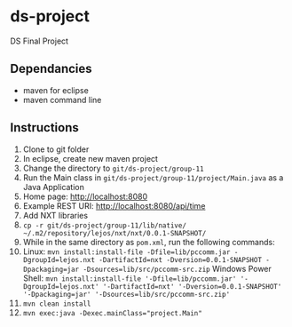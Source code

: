 ds-project
==========

DS Final Project


Dependancies
------------

- maven for eclipse
- maven command line

Instructions
------------
1. Clone to git folder
2. In eclipse, create new maven project
3. Change the directory to `git/ds-project/group-11`
4. Run the Main class in `git/ds-project/group-11/project/Main.java` as a Java Application
5. Home page: <http://localhost:8080>
6. Example REST URI: <http://localhost:8080/api/time>
7. Add NXT libraries
  1. `cp -r git/ds-project/group-11/lib/native/ ~/.m2/repository/lejos/nxt/nxt/0.0.1-SNAPSHOT/`
8. While in the same directory as `pom.xml`, run the following commands:
  1. Linux: `mvn install:install-file -Dfile=lib/pccomm.jar -DgroupId=lejos.nxt -DartifactId=nxt -Dversion=0.0.1-SNAPSHOT -Dpackaging=jar -Dsources=lib/src/pccomm-src.zip`
  Windows Power Shell: `mvn install:install-file '-Dfile=lib/pccomm.jar' '-DgroupId=lejos.nxt' '-DartifactId=nxt' '-Dversion=0.0.1-SNAPSHOT' '-Dpackaging=jar' '-Dsources=lib/src/pccomm-src.zip'`
  2. `mvn clean install`
  3. `mvn exec:java -Dexec.mainClass="project.Main"`
